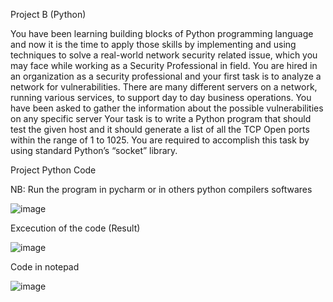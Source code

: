 Project B (Python)

You have been learning building blocks of Python programming language and now it is the time to
apply those skills by implementing and using techniques to solve a real-world network security related
issue, which you may face while working as a Security Professional in field.
You are hired in an organization as a security professional and your first task is to analyze a network
for vulnerabilities. There are many different servers on a network, running various services, to support
day to day business operations. You have been asked to gather the information about the possible
vulnerabilities on any specific server
Your task is to write a Python program that should test the given host and it should generate a list of
all the TCP Open ports within the range of 1 to 1025. You are required to accomplish this task by using
standard Python’s “socket” library. 



Project Python Code 

NB: Run the program in pycharm or in others python compilers softwares

![image](https://user-images.githubusercontent.com/78877077/117554300-5b2a3e00-b01c-11eb-895c-392a989815c4.png)

Excecution of the code (Result)

![image](https://user-images.githubusercontent.com/78877077/117554323-8d3ba000-b01c-11eb-9841-d4e29e8e0c59.png)

Code in notepad 

![image](https://user-images.githubusercontent.com/78877077/117553438-4a2afe00-b017-11eb-8e61-c6fead470c97.png)

